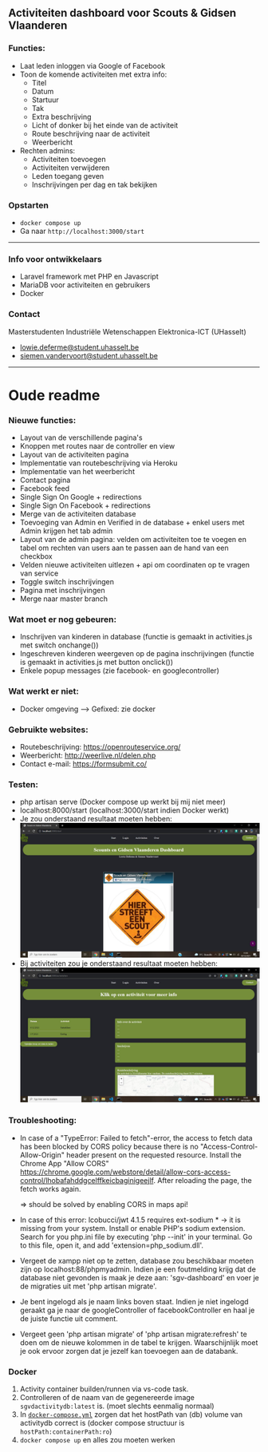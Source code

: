 ## Activiteiten dashboard voor Scouts & Gidsen Vlaanderen

### Functies:
- Laat leden inloggen via Google of Facebook
- Toon de komende activiteiten met extra info:
    * Titel 
    * Datum
    * Startuur
    * Tak
    * Extra beschrijving
    * Licht of donker bij het einde van de activiteit
    * Route beschrijving naar de activiteit
    * Weerbericht
- Rechten admins:
    * Activiteiten toevoegen
    * Activiteiten verwijderen
    * Leden toegang geven
    * Inschrijvingen per dag en tak bekijken

### Opstarten
- `docker compose up`
- Ga naar `http://localhost:3000/start`

___

### Info voor ontwikkelaars
- Laravel framework met PHP en Javascript
- MariaDB voor activiteiten en gebruikers
- Docker

### Contact
Masterstudenten Industriële Wetenschappen Elektronica-ICT (UHasselt)
- lowie.deferme@student.uhasselt.be
- siemen.vandervoort@student.uhasselt.be


___

# Oude readme
### Nieuwe functies:
- Layout van de verschillende pagina's
- Knoppen met routes naar de controller en view
- Layout van de activiteiten pagina
- Implementatie van routebeschrijving via Heroku
- Implementatie van het weerbericht
- Contact pagina
- Facebook feed
- Single Sign On Google + redirections
- Single Sign On Facebook + redirections
- Merge van de activiteiten database
- Toevoeging van Admin en Verified in de database + enkel users met Admin krijgen het tab admin
- Layout van de admin pagina: velden om activiteiten toe te voegen en tabel om rechten van users aan te passen aan de hand van een checkbox
- Velden nieuwe activiteiten uitlezen + api om coordinaten op te vragen van service
- Toggle switch inschrijvingen
- Pagina met inschrijvingen
- Merge naar master branch

### Wat moet er nog gebeuren:
- Inschrijven van kinderen in database (functie is gemaakt in activities.js met switch onchange())
- Ingeschreven kinderen weergeven op de pagina inschrijvingen (functie is gemaakt in activities.js met button onclick())
- Enkele popup messages (zie facebook- en googlecontroller)

### Wat werkt er niet:
- Docker omgeving --> Gefixed: zie docker

### Gebruikte websites:
- Routebeschrijving: https://openrouteservice.org/
- Weerbericht: http://weerlive.nl/delen.php
- Contact e-mail: https://formsubmit.co/

### Testen:
- php artisan serve (Docker compose up werkt bij mij niet meer)
- localhost:8000/start (localhost:3000/start indien Docker werkt)
- Je zou onderstaand resultaat moeten hebben:
![Alt text](Readme_images/Dashboard.JPG?raw=true "Dashboard")
- Bij activiteiten zou je onderstaand resultaat moeten hebben:
![Alt text](Readme_images/Activiteiten.JPG?raw=true "Activiteiten")

### Troubleshooting:
- In case of a "TypeError: Failed to fetch"-error, the access to fetch data has been blocked by CORS policy because there is no "Access-Control-Allow-Origin" header present on the requested resource. Install the Chrome App "Allow CORS" https://chrome.google.com/webstore/detail/allow-cors-access-control/lhobafahddgcelffkeicbaginigeejlf. After reloading the page, the fetch works again.

    => should be solved by enabling CORS in maps api!

- In case of this error: lcobucci/jwt 4.1.5 requires ext-sodium * -> it is missing from your system. Install or enable PHP's sodium extension.
Search for you php.ini file by executing 'php --init' in your terminal. Go to this file, open it, and add 'extension=php_sodium.dll'.

- Vergeet de xampp niet op te zetten, database zou beschikbaar moeten zijn op localhost:88/phpmyadmin. Indien je een foutmelding krijg dat de database niet gevonden is maak je deze aan: 'sgv-dashboard' en voer je de migraties uit met 'php artisan migrate'.

- Je bent ingelogd als je naam links boven staat. Indien je niet ingelogd geraakt ga je naar de googleController of facebookController en haal je de juiste functie uit comment.

- Vergeet geen 'php artisan migrate' of 'php artisan migrate:refresh' te doen om de nieuwe kolommen in de tabel te krijgen. Waarschijnlijk moet je ook ervoor zorgen dat je jezelf kan toevoegen aan de databank.


### Docker

1. Activity container builden/runnen via vs-code task. 
1. Controlleren of de naam van de gegenereerde image `sgvdactivitydb:latest` is. (moet slechts eenmalig normaal) 
1. In [`docker-compose.yml`](docker-compose.yml) zorgen dat het hostPath van (db) volume van activitydb correct is (docker compose structuur is `hostPath:containerPath:ro`)
1. `docker compose up` en alles zou moeten werken
